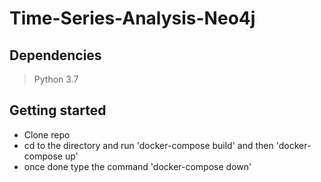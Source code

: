 # Time-Series-Analysis-Neo4j

## Dependencies

> Python 3.7

## Getting started
* Clone repo
* cd to the directory and run 'docker-compose build' and then 'docker-compose up'
* once done type the command 'docker-compose down'
